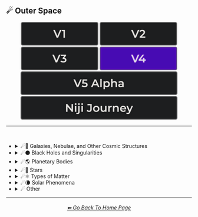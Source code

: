 <h2>☄ Outer Space</h2>

<div align="center">

[<img src="/Images/Repo_Parts/Buttons/Version_Buttons/button_version_V1_inactive.webp?raw=true" alt="MidJourney V1" height="64" />](/Pages/MJ_V1/Style_Pages/Sphere/Outer_Space.md)
[<img src="/Images/Repo_Parts/Buttons/Version_Buttons/button_version_V2_inactive.webp?raw=true" alt="MidJourney V2" height="64" />](/Pages/MJ_V2/Style_Pages/Sphere/Outer_Space.md)
[<img src="/Images/Repo_Parts/Buttons/Version_Buttons/button_version_V3_inactive.webp?raw=true" alt="MidJourney V3" height="64" />](/Pages/MJ_V3/Style_Pages/Just_The_Style/Outer_Space.md)
[<img src="/Images/Repo_Parts/Buttons/Version_Buttons/button_version_V4_active.webp?raw=true" alt="MidJourney V4" height="64" />](/Pages/MJ_V4/Style_Pages/Just_The_Style/Outer_Space.md)
<br>
[<img src="/Images/Repo_Parts/Buttons/Version_Buttons/button_version_V5_Alpha_inactive_half.webp?raw=true" alt="MidJourney V5" height="64" />](/Pages/MJ_V5/Style_Pages/Just_The_Style/Outer_Space.md)
[<img src="/Images/Repo_Parts/Buttons/Version_Buttons/button_version_niji_inactive_half.webp?raw=true" alt="Niji Journey" height="64" />](/Pages/Niji_Journey/Style_Pages/Outer_Space.md)

</div>

<hr>
<br>


- <details><summary>☄🌌 Galaxies, Nebulae, and Other Cosmic Structures</summary><p><div align="center">

	| Galaxy |
	| :-: |
	| <img src="/Images/MJ_V4/V4_Alpha_3.5/Midjourney_Styles/Galaxy.webp?raw=true" width="256" /> |

	<br>

	| Nebula | Supernova | Hypernova |
	| :-: | :-: | :-: |
	| <img src="/Images/MJ_V4/V4_Alpha_3.5/Midjourney_Styles/Nebula.webp?raw=true" width="256" /> | <img src="/Images/MJ_V4/V4_Alpha_3.6/Midjourney_Styles/Supernova.webp?raw=true" width="256" /> | <img src="/Images/MJ_V4/V4_Alpha_3.5/Midjourney_Styles/Hypernova.webp?raw=true" width="256" /> |
	
	<br>

	| Vela Pulsar | Quasar | Microquasar |
	| :-: | :-: | :-: |
	| <img src="/Images/MJ_V4/V4_Alpha_3.5/Midjourney_Styles/Vela_Pulsar.webp?raw=true" width="256" /> | <img src="/Images/MJ_V4/V4_Alpha_3.5/Midjourney_Styles/Quasar.webp?raw=true" width="256" /> | <img src="/Images/MJ_V4/V4_Alpha_3.5/Midjourney_Styles/Microquasar.webp?raw=true" width="256" /> |

	<br>
	
	| Asteroid |
	| :-: |
	| <img src="/Images/MJ_V4/V4_Alpha_3.5/Midjourney_Styles/Asteroid.webp?raw=true" width="256" /> |

  </div></p></details>


- <details><summary>☄⚫ Black Holes and Singularities</summary><p><div align="center">

	| Blackhole | Wormhole |
	| :-: | :-: |
	| <img src="/Images/MJ_V4/V4_Alpha_3.5/Midjourney_Styles/Blackhole.webp?raw=true" width="256" /> | <img src="/Images/MJ_V4/V4_Alpha_3.5/Midjourney_Styles/Wormhole.webp?raw=true" width="256" /> |

  </div></p></details>


- <details><summary>☄🌎 Planetary Bodies</summary><p><div align="center">

	| Planet | Planets | Planetary |
	| :-: | :-: | :-: |
	| <img src="/Images/MJ_V4/V4_Alpha_3.5/Midjourney_Styles/Planet.webp?raw=true" width="256" /> | <img src="/Images/MJ_V4/V4_Alpha_3.5/Midjourney_Styles/Planets.webp?raw=true" width="256" /> | <img src="/Images/MJ_V4/V4_Alpha_3.5/Midjourney_Styles/Planetary.webp?raw=true" width="256" /> |
	
	<br>

	| Planet Mercury |
	| :-: |
	| <img src="/Images/MJ_V4/V4_Alpha_3.5/Midjourney_Styles/Planet_Mercury.webp?raw=true" width="256" /> |
	
	<br>
	
	| Planet Venus |
	| :-: |
	| <img src="/Images/MJ_V4/V4_Alpha_3.5/Midjourney_Styles/Planet_Venus.webp?raw=true" width="256" /> |
	
	<br>
	
	| Earth | Planet Earth | Global |
	| :-: | :-: | :-: |
	| <img src="/Images/MJ_V4/V4_Alpha_3.5/Midjourney_Styles/Earth.webp?raw=true" width="256" /> | <img src="/Images/MJ_V4/V4_Alpha_3.5/Midjourney_Styles/Planet_Earth.webp?raw=true" width="256" /> | <img src="/Images/MJ_V4/V4_Alpha_3.5/Midjourney_Styles/Global.webp?raw=true" width="256" /> |

	<br>

	| Mars | Planet Mars |
	| :-: | :-: |
	| <img src="/Images/MJ_V4/V4_Alpha_3.5/Midjourney_Styles/Mars.webp?raw=true" width="256" /> | <img src="/Images/MJ_V4/V4_Alpha_3.5/Midjourney_Styles/Planet_Mars.webp?raw=true" width="256" /> |
	
	<br>
	
	| Jupiter | Planet Jupiter |
	| :-: | :-: |
	| <img src="/Images/MJ_V4/V4_Alpha_3.5/Midjourney_Styles/Jupiter.webp?raw=true" width="256" /> | <img src="/Images/MJ_V4/V4_Alpha_3.5/Midjourney_Styles/Planet_Jupiter.webp?raw=true" width="256" /> |
	
	<br>
	
	| Saturn | Planet Saturn |
	| :-: | :-: |
	| <img src="/Images/MJ_V4/V4_Alpha_3.5/Midjourney_Styles/Saturn.webp?raw=true" width="256" /> | <img src="/Images/MJ_V4/V4_Alpha_3.5/Midjourney_Styles/Planet_Saturn.webp?raw=true" width="256" /> |

	<br>
	
	| Uranus | Planet Uranus |
	| :-: | :-: |
	| <img src="/Images/MJ_V4/V4_Alpha_3.5/Midjourney_Styles/Uranus.webp?raw=true" width="256" /> | <img src="/Images/MJ_V4/V4_Alpha_3.5/Midjourney_Styles/Planet_Uranus.webp?raw=true" width="256" /> |
	
	<br>
	
	| Neptune | Planet Neptune |
	| :-: | :-: |
	| <img src="/Images/MJ_V4/V4_Alpha_3.5/Midjourney_Styles/Neptune.webp?raw=true" width="256" /> | <img src="/Images/MJ_V4/V4_Alpha_3.5/Midjourney_Styles/Planet_Neptune.webp?raw=true" width="256" /> |
	
	<br>
	
	| Pluto | Planet Pluto |
	| :-: | :-: |
	| <img src="/Images/MJ_V4/V4_Alpha_3.5/Midjourney_Styles/Pluto.webp?raw=true" width="256" /> | <img src="/Images/MJ_V4/V4_Alpha_3.5/Midjourney_Styles/Planet_Pluto.webp?raw=true" width="256" /> |
	
  </div></p></details>


- <details><summary>☄🌟 Stars</summary><p><div align="center">

	| Sun |
	| :-: |
	| <img src="/Images/MJ_V4/V4_Alpha_3.5/Midjourney_Styles/Sun.webp?raw=true" width="256" /> |
	
	<br>

	| Starry | Stellar Corona |
	| :-: | :-: |
	| <img src="/Images/MJ_V4/V4_Alpha_3.5/Midjourney_Styles/Starry.webp?raw=true" width="256" /> | <img src="/Images/MJ_V4/V4_Alpha_3.5/Midjourney_Styles/Stellar_Corona.webp?raw=true" width="256" /> |

	<br>

	| Neutron Star | Magnetar |
	| :-: | :-: |
	| <img src="/Images/MJ_V4/V4_Alpha_3.5/Midjourney_Styles/Neutron_Star.webp?raw=true" width="256" /> | <img src="/Images/MJ_V4/V4_Alpha_3.5/Midjourney_Styles/Magnetar.webp?raw=true" width="256" /> |
	
	<br>
	
	| Constellation |
	| :-: |
	| <img src="/Images/MJ_V4/V4_Alpha_3.5/Midjourney_Styles/Constellation.webp?raw=true" width="256" /> |

  </div></p></details>


- <details><summary>☄⚛ Types of Matter</summary><p><div align="center">

	| Antimatter | Dark Matter |
	| :-: | :-: |
	| <img src="/Images/MJ_V4/V4_Alpha_3.5/Midjourney_Styles/Antimatter.webp?raw=true" width="256" /> | <img src="/Images/MJ_V4/V4_Alpha_3.5/Midjourney_Styles/Dark_Matter.webp?raw=true" width="256" /> |

  </div></p></details>


- <details><summary>☄🌘 Solar Phenomena</summary><p><div align="center">

	| Solar Eclipse | Eclipse |
	| :-: | :-: |
	| <img src="/Images/MJ_V4/V4_Alpha_3.5/Midjourney_Styles/Solar_Eclipse.webp?raw=true" width="256" /> | <img src="/Images/MJ_V4/V4_Alpha_3.5/Midjourney_Styles/Eclipse.webp?raw=true" width="256" /> |

  </div></p></details>


- <details><summary>☄ Other</summary><p><div align="center">

	| Spacecore | Cosmic | Celestial |
	| :-: | :-: | :-: |
	| <img src="/Images/MJ_V4/V4_Alpha_3.5/Midjourney_Styles/Spacecore.webp?raw=true" width="256" /> | <img src="/Images/MJ_V4/V4_Alpha_3.5/Midjourney_Styles/Cosmic.webp?raw=true" width="256" /> | <img src="/Images/MJ_V4/V4_Alpha_3.5/Midjourney_Styles/Celestial.webp?raw=true" width="256" /> |
	
	<br>

	| Stellar | Interstellar | Interstellar Space |
	| :-: | :-: | :-: |
	| <img src="/Images/MJ_V4/V4_Alpha_3.5/Midjourney_Styles/Stellar.webp?raw=true" width="256" /> | <img src="/Images/MJ_V4/V4_Alpha_3.5/Midjourney_Styles/Interstellar.webp?raw=true" width="256" /> | <img src="/Images/MJ_V4/V4_Alpha_3.5/Midjourney_Styles/Interstellar_Space.webp?raw=true" width="256" /> |

	<br>

	| Galactic | Lunar |
	| :-: | :-: |
	| <img src="/Images/MJ_V4/V4_Alpha_3.5/Midjourney_Styles/Galactic.webp?raw=true" width="256" /> | <img src="/Images/MJ_V4/V4_Alpha_3.5/Midjourney_Styles/Lunar.webp?raw=true" width="256" /> |

	<br>

	| Outer Space | Universe |
	| :-: | :-: |
	| <img src="/Images/MJ_V4/V4_Alpha_3.5/Midjourney_Styles/Outer_Space.webp?raw=true" width="256" /> | <img src="/Images/MJ_V4/V4_Alpha_3.5/Midjourney_Styles/Universe.webp?raw=true" width="256" /> |

	<br>

	| Orbital | NASA |
	| :-: | :-: |
	| <img src="/Images/MJ_V4/V4_Alpha_3.5/Midjourney_Styles/Orbital.webp?raw=true" width="256" /> | <img src="/Images/MJ_V4/V4_Alpha_3.5/Midjourney_Styles/NASA.webp?raw=true" width="256" /> |

	<br>

	| Crab Pulsar |
	| :-: |
	| <img src="/Images/MJ_V4/V4_Alpha_3.5/Midjourney_Styles/Crab_Pulsar.webp?raw=true" width="256" /> |

  </div></p></details>


<hr><!--------------->
<div align="center">
<h6><a href="/README.md">⬅ Go Back To Home Page</a></h6>
</div>